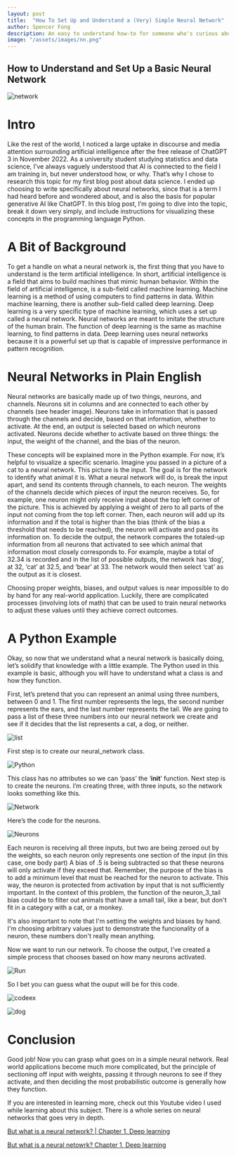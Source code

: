```yaml
---
layout: post
title:  "How To Set Up and Understand a (Very) Simple Neural Network"
author: Spencer Fong
description: An easy to understand how-to for someone who's curious about neural networks
image: "/assets/images/nn.png"
---
```

## How to Understand and Set Up a Basic Neural Network

![network](/assets/images/nn.png)

# Intro

Like the rest of the world, I noticed a large uptake in discourse and media attention surrounding artificial intelligence after the free release of ChatGPT 3 in November 2022. As a university student studying statistics and data science, I’ve always vaguely understood that AI is connected to the field I am training in, but never understood how, or why. That’s why I chose to research this topic for my first blog post about data science. I ended up choosing to write specifically about neural networks, since that is a term I had heard before and wondered about, and is also the basis for popular generative AI like ChatGPT.
In this blog post, I’m going to dive into the topic, break it down very simply, and include instructions for visualizing these concepts in the programming language Python.

# A Bit of Background

To get a handle on what a neural network is, the first thing that you have to understand is the term artificial intelligence. In short, artificial intelligence is a field that aims to build machines that mimic human behavior. Within the field of artificial intelligence, is a sub-field called machine learning. Machine learning is a method of using computers to find patterns in data. Within machine learning, there is another sub-field called deep learning. Deep learning is a very specific type of machine learning, which uses a set up called a neural network. Neural networks are meant to imitate the structure of the human brain. The function of deep learning is the same as machine learning, to find patterns in data. Deep learning uses neural networks because it is a powerful set up that is capable of impressive performance in pattern recognition.

# Neural Networks in Plain English

Neural networks are basically made up of two things, neurons, and channels. Neurons sit in columns and are connected to each other by channels (see header image). Neurons take in information that is passed through the channels and decide, based on that information, whether to activate. At the end, an output is selected based on which neurons activated. Neurons decide whether to activate based on three things: the input, the weight of the channel, and the bias of the neuron.

These concepts will be explained more in the Python example. For now, it’s helpful to visualize a specific scenario. Imagine you passed in a picture of a cat to a neural network. This picture is the input. The goal is for the network to identify what animal it is. What a neural network will do, is break the input apart, and send its contents through channels, to each neuron. The weights of the channels decide which pieces of input the neuron receives. So, for example, one neuron might only receive input about the top left corner of the picture. This is achieved by applying a weight of zero to all parts of the input not coming from the top left corner. Then, each neuron will add up its information and if the total is higher than the bias (think of the bias a threshold that needs to be reached), the neuron will activate and pass its information on. To decide the output, the network compares the totaled-up information from all neurons that activated to see which animal that information most closely corresponds to. For example, maybe a total of 32.34 is recorded and in the list of possible outputs, the network has ‘dog’, at 32, ‘cat’ at 32.5, and ‘bear’ at 33. The network would then select ‘cat’ as the output as it is closest.

Choosing proper weights, biases, and output values is near impossible to do by hand for any real-world application. Luckily, there are complicated processes (involving lots of math) that can be used to train neural networks to adjust these values until they achieve correct outcomes.

# A Python Example

Okay, so now that we understand what a neural network is basically doing, let’s solidify that knowledge with a little example. The Python used in this example is basic, although you will have to understand what a class is and how they function.

First, let’s pretend that you can represent an animal using three numbers, between 0 and 1. The first number represents the legs, the second number represents the ears, and the last number represents the tail. We are going to pass a list of these three numbers into our neural network we create and see if it decides that the list represents a cat, a dog, or neither.

![list](/assets/images/listex.png)

First step is to create our neural_network class.

![Python](/assets/images/pic1.png)

This class has no attributes so we can ‘pass’ the ‘__init__’ function. Next step is to create the neurons. I’m creating three, with three inputs, so the network looks something like this.

![Network](/assets/images/eximagenn.png)

Here’s the code for the neurons.

![Neurons](/assets/images/neurons.png)

Each neuron is receiving all three inputs, but two are being zeroed out by the weights, so each neuron only represents one section of the input (in this case, one body part) A bias of .5 is being subtracted so that these neurons will only activate if they exceed that. Remember, the purpose of the bias is to add a minimum level that must be reached for the neuron to activate. This way, the neuron is protected from activation by input that is not sufficiently important. In the context of this problem, the function of the neuron_3_tail bias could be to filter out animals that have a small tail, like a bear, but don't fit in a category with a cat, or a monkey.

It's also important to note that I'm setting the weights and biases by hand. I'm choosing arbitrary values just to demonstrate the funcionality of a neuron, these numbers don't really mean anything.

Now we want to run our network. To choose the output, I’ve created a simple process that chooses based on how many neurons activated.

![Run](/assets/images/runnetwork.png)

So I bet you can guess what the ouput will be for this code.

![codeex](/assets/images/codeex.png)

![dog](/assets/images/isadog.png)

# Conclusion

Good job! Now you can grasp what goes on in a simple neural network. Real world applications become much more complicated, but the principle of sectioning off input with weights, passing it through neurons to see if they activate, and then deciding the most probabilistic outcome is generally how they function.

If you are interested in learning more, check out this Youtube video I used while learning about this subject. There is a whole series on neural networks that goes very in depth.

[But what is a neural network? | Chapter 1, Deep learning](https://youtu.be/aircAruvnKk?si=zqvPFiH46u5yNNF8)


<a href="https://youtu.be/aircAruvnKk?si=zqvPFiH46u5yNNF8" target="_blank">But what is a neural netowrk? Chapter 1, Deep learning</a>